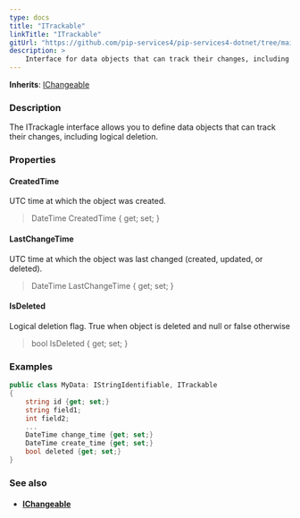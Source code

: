 ```yaml
---
type: docs
title: "ITrackable"
linkTitle: "ITrackable"
gitUrl: "https://github.com/pip-services4/pip-services4-dotnet/tree/main/pip-services4-data-dotnet"
description: > 
    Interface for data objects that can track their changes, including logical deletion.
---
```


**Inherits**: [IChangeable](../ichangeable)

### Description

The ITrackagle interface allows you to define data objects that can track their changes, including logical deletion.

### Properties


#### CreatedTime
UTC time at which the object was created.
> DateTime CreatedTime { get; set; }

#### LastChangeTime
UTC time at which the object was last changed (created, updated, or deleted).
> DateTime LastChangeTime { get; set; }

#### IsDeleted
Logical deletion flag. True when object is deleted and null or false otherwise
> bool IsDeleted { get; set; }


### Examples

```cs
public class MyData: IStringIdentifiable, ITrackable 
{
    string id {get; set;}
    string field1;
    int field2;
    ...
    DateTime change_time {get; set;}
    DateTime create_time {get; set;}
    bool deleted {get; set;}
}
```

### See also
- #### [IChangeable](../ichangeable)

